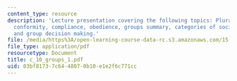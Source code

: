 ```yaml
---
content_type: resource
description: 'Lecture presentation covering the following topics: Pluralistic ignorance,
  conformity, compliance, obedience, groups summary, categories of social influence,
  and group decision making.'
file: /media/https%3A/open-learning-course-data-rc.s3.amazonaws.com/15-301-managerial-psychology-laboratory-fall-2004/03bf81737c6448070b10e1e2f6c771cc_c_10_groups_1.pdf
file_type: application/pdf
resourcetype: Document
title: c_10_groups_1.pdf
uid: 03bf8173-7c64-4807-0b10-e1e2f6c771cc
---
```


